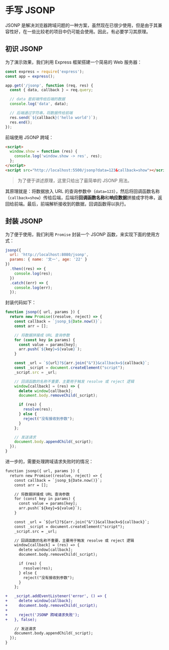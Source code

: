 # 手写 JSONP

JSONP 是解决浏览器跨域问题的一种方案，虽然现在已很少使用，但是由于其兼容性好，在一些比较老的项目中仍可能会使用。因此，有必要学习其原理。

## 初识 JSONP

为了演示效果，我们利用 Express 框架搭建一个简易的 Web 服务器：

```js
const express = require('express');
const app = express();

app.get('/jsonp', function (req, res) {
  const { data, callback } = req.query;

  // data 是前端传给后端的数据
  console.log('data', data);

  // 后端通过字符串，将数据传给前端
  res.send(`${callback}('hello world')`);
  res.end();
});
```

前端使用 JSONP 跨域：

```html
<script>
  window.show = function (res) {
    console.log('window.show -> res', res);
  };
</script>
<script src="http://localhost:5500/jsonp?data=123&callback=show"></script>
```

> 为了便于讲述原理，这里只给出了最简单的 JSONP 用法。

其原理就是：将数据放入 URL 的查询参数中（`data=123`），然后将回调函数名称（`callback=show`）传给后端，后端将**回调函数名称**和**响应数据**拼接成字符串，返回给前端。最后，前端解析接收到的数据，回调函数得以执行。

## 封装 JSONP

为了便于使用，我们利用 `Promise` 封装一个 JSONP 函数，来实现下面的使用方式：

```js
jsonp({
  url: 'http://localhost:8080/jsonp',
  params: { name: '文一', age: '22' }
})
  .then((res) => {
    console.log(res);
  })
  .catch((err) => {
    console.log(err);
  });
```

封装代码如下：

```js
function jsonp({ url, params }) {
  return new Promise((resolve, reject) => {
    const callback = `jsonp_${Date.now()}`;
    const arr = [];

    // 将数据拼接成 URL 查询参数
    for (const key in params) {
      const value = params[key];
      arr.push(`${key}=${value}`);
    }

    const _url = `${url}?${arr.join("&")}&callback=${callback}`;
    const _script = document.createElement("script");
    _script.src = _url;

    // 回调函数的名称不重要，主要用于触发 resolve 或 reject 逻辑
    window[callback] = (res) => {
      delete window[callback];
      document.body.removeChild(_script);

      if (res) {
        resolve(res);
      } else {
        reject("没有接收到参数");
      }
    };

    // 发送请求
    document.body.appendChild(_script);
  });
}
```

进一步的，需要处理跨域请求失败时的情况：

```diff
function jsonp({ url, params }) {
  return new Promise((resolve, reject) => {
    const callback = `jsonp_${Date.now()}`;
    const arr = [];

    // 将数据拼接成 URL 查询参数
    for (const key in params) {
      const value = params[key];
      arr.push(`${key}=${value}`);
    }

    const _url = `${url}?${arr.join("&")}&callback=${callback}`;
    const _script = document.createElement("script");
    _script.src = _url;

    // 回调函数的名称不重要，主要用于触发 resolve 或 reject 逻辑
    window[callback] = (res) => {
      delete window[callback];
      document.body.removeChild(_script);

      if (res) {
        resolve(res);
      } else {
        reject("没有接收到参数");
      }
    };

+   _script.addEventListener('error', () => {
+     delete window[callback];
+     document.body.removeChild(_script);
+
+     reject('JSONP 跨域请求失败');
+   }, false);

    // 发送请求
    document.body.appendChild(_script);
  });
}
```
